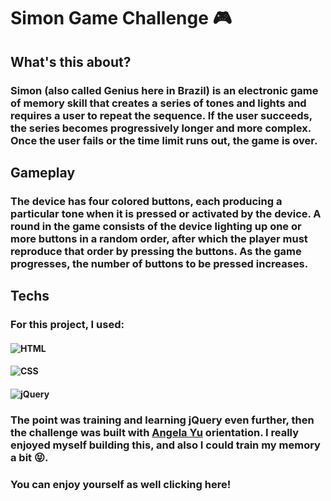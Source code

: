 # Simon Game Challenge 🎮

## What's this about?

### Simon (also called Genius here in Brazil) is an electronic game of memory skill that creates a series of tones and lights and requires a user to repeat the sequence. If the user succeeds, the series becomes progressively longer and more complex. Once the user fails or the time limit runs out, the game is over. 

## Gameplay

### The device has four colored buttons, each producing a particular tone when it is pressed or activated by the device. A round in the game consists of the device lighting up one or more buttons in a random order, after which the player must reproduce that order by pressing the buttons. As the game progresses, the number of buttons to be pressed increases. 

## Techs

### For this project, I used:
#### ![HTML](https://img.shields.io/badge/HTML5-E34F26?style=for-the-badge&logo=html5&logoColor=white)
#### ![CSS](https://img.shields.io/badge/-CSS-05122A?style=flat&logo=CSS3&logoColor=1572B6)
#### ![jQuery](https://img.shields.io/badge/jQuery-0769AD?style=for-the-badge&logo=jquery&logoColor=white)

### The point was training and learning jQuery even further, then the challenge was built with [Angela Yu](https://www.linkedin.com/in/angela-yu-963a584b/?originalSubdomain=uk) orientation. I really enjoyed myself building this, and also I could train my memory a bit 😝.

### You can enjoy yourself as well clicking here!
